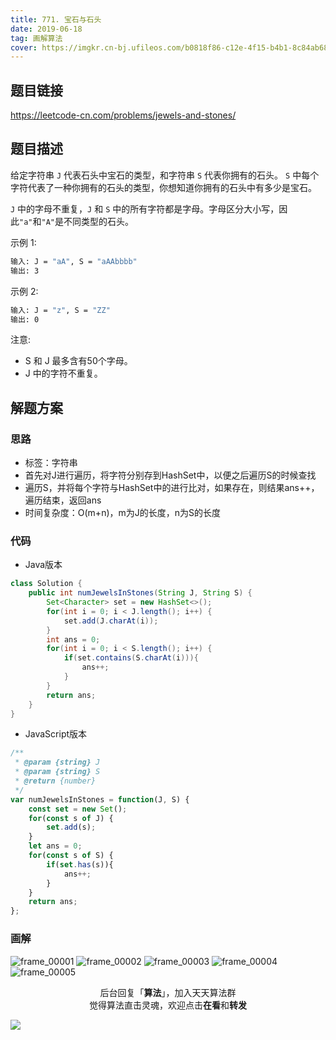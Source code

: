 ```yaml
---
title: 771. 宝石与石头
date: 2019-06-18
tag: 画解算法
cover: https://imgkr.cn-bj.ufileos.com/b0818f86-c12e-4f15-b4b1-8c84ab68f1fc.png
---
```


## 题目链接

https://leetcode-cn.com/problems/jewels-and-stones/

## 题目描述

给定字符串 `J` 代表石头中宝石的类型，和字符串 `S` 代表你拥有的石头。 `S` 中每个字符代表了一种你拥有的石头的类型，你想知道你拥有的石头中有多少是宝石。

`J` 中的字母不重复，`J` 和 `S` 中的所有字符都是字母。字母区分大小写，因此`"a"`和`"A"`是不同类型的石头。

示例 1:

```bash
输入: J = "aA", S = "aAAbbbb"
输出: 3
```

示例 2:

```bash
输入: J = "z", S = "ZZ"
输出: 0
```

注意:

- S 和 J 最多含有50个字母。
- J 中的字符不重复。


## 解题方案

### 思路

- 标签：字符串
- 首先对J进行遍历，将字符分别存到HashSet中，以便之后遍历S的时候查找
- 遍历S，并将每个字符与HashSet中的进行比对，如果存在，则结果ans++，遍历结束，返回ans
- 时间复杂度：O(m+n)，m为J的长度，n为S的长度

### 代码

- Java版本

```java
class Solution {
    public int numJewelsInStones(String J, String S) {
        Set<Character> set = new HashSet<>();
        for(int i = 0; i < J.length(); i++) {
            set.add(J.charAt(i));
        }
        int ans = 0;
        for(int i = 0; i < S.length(); i++) {
            if(set.contains(S.charAt(i))){
                ans++;
            }
        }
        return ans;
    }
}
```

- JavaScript版本

```javascript
/**
 * @param {string} J
 * @param {string} S
 * @return {number}
 */
var numJewelsInStones = function(J, S) {
    const set = new Set();
    for(const s of J) {
        set.add(s);
    }
    let ans = 0;
    for(const s of S) {
        if(set.has(s)){
            ans++;
        }
    }
    return ans;
};
```

### 画解

![frame_00001](https://imgkr.cn-bj.ufileos.com/40f3dd36-3d21-42b6-a01a-44dba07128bf.png)
![frame_00002](https://imgkr.cn-bj.ufileos.com/8dc294d5-5be6-4b6e-a7e3-3d98ee755c11.png)
![frame_00003](https://imgkr.cn-bj.ufileos.com/ed586cf6-bdb4-4439-bee0-2f17d2a02e52.png)
![frame_00004](https://imgkr.cn-bj.ufileos.com/61bf1e19-88be-4078-acdc-c0c7f4d9507c.png)
![frame_00005](https://imgkr.cn-bj.ufileos.com/b0818f86-c12e-4f15-b4b1-8c84ab68f1fc.png)


<span style="display:block;text-align:center;">后台回复「<strong>算法</strong>」，加入天天算法群</span>
<span style="display:block;text-align:center;">觉得算法直击灵魂，欢迎点击<strong>在看</strong>和<strong>转发</strong></span>

![](https://imgkr.cn-bj.ufileos.com/741c4d5c-cfb4-43d9-858b-146661b590df.gif)